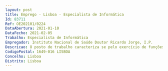```yaml
--- 
layout: post
title: Emprego - Lisboa - Especialista de Informática
Id: 83711
Ref: OE202101/0224
DataAbertura: 2021-01-10
DataFecho: 2021-02-05
Trabalho: Especialista de Informática
Empregador: Instituto Nacional de Saúde Doutor Ricardo Jorge, I.P.
Descricao: O posto de trabalho caracteriza se pelo exercício de funções na categoria de Especialista de Informática tal como se encontram genericamente descritas no Decreto Lei n.º 97 2001, de 26 de março, e na Portaria n.º 358 2002, de 03 de abril e desenvolver as atividades dos Serviços de Tecnologias e Sistemas de Informação   Planificar a exploração, parametrizar e acionar o funcionamento, controlo e operação dos sistemas, computadores, periféricos e dispositivos de comunicaçõesinstalados, atribuir, otimizar e desafetar os recursos, identificar as anomalias e desencadear as ações de regularização requeridas   Administrar os recursos dos sistemas físicos e aplicacionais instalados, de forma a otimizar a utilização e partilha das capacidades existentes e a resolver os incidentes de exploração, bem como elaborar as respetivas normas e documentação técnica   Estudar e avaliar necessidades que possam vir a configurar um projeto   Gestão de projetos, valorizando  se os projetos na área da Saúde e projetos com candidaturas a fundos comunitários, gerindo o ciclo de vida de um projeto (planeamento, execução, monitorização, fecho e avaliação), respeitando a(s) metodologia(s) em vigor no Instituto e a otimização dos recursos disponíveis, garantindo a mitigação dos riscos e do impacto das atividades alterações não previstas   Assegurar a passagem a produção do serviço produto e o acompanhamento suporte nos primeiros momentos de entrada em exploração utilização e garantir o reporte dos níveis de execução do projeto   Gestão de contratos públicos no âmbito da aquisição de bens e serviços.
CodigoPostal: 1649-016 LISBOA
Concelho: Lisboa
Distrito: Lisboa
--- 
```

